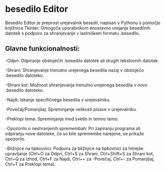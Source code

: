 # besedilo Editor
Besedilo Editor je preprost urejevalnik besedil, napisan v Pythonu s pomočjo knjižnice Tkinter. Omogoča uporabnikom enostavno urejanje besedilnih datotek s podporo za shranjevanje v lastniškem formatu .besedilo.

## Glavne funkcionalnosti:
-Odpri: Odpiranje obstoječih .besedilo datotek ali drugih tekstovnih datotek.

-Shrani: Shranjevanje trenutno urejenega besedila nazaj v obstoječo .besedilo datoteko.

-Shrani kot: Možnost shranjevanja trenutno urejenega besedila v novo .besedilo datoteko.

-Najdi: Iskanje specifičnega besedila v urejevalniku.

-Povečaj/Pomanjšaj: Spreminjanje velikosti pisave v urejevalniku.

-Preklopi tema: Spreminjanje med svetlo in temno temo.

-Opozorilo o neshranjenih spremembah: Pri zapiranju programa ali odpiranju nove datoteke, če so bile spremembe narejene, se prikaže opozorilo.

-Bližnjice na tipkovnici: Podpora za bližnjice na tipkovnici za hitrejše upravljanje (Ctrl+O za Odpri, Ctrl+S za Shrani, Ctrl+Shift+S za Shrani kot, Ctrl+Q za Izhod, Ctrl+F za Najdi, Ctrl++ za -Povečaj, Ctrl+- za Pomanjšaj, Ctrl+T za Preklopi tema).
